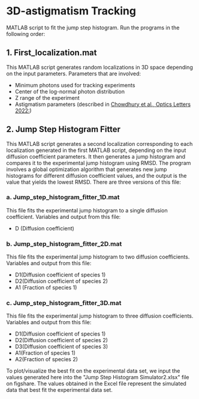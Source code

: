 # 3D-astigmatism Tracking
MATLAB script to fit the jump step histogram. Run the programs in the following order:

## 1. First_localization.mat
This MATLAB script generates random localizations in 3D space depending on the input parameters. Parameters that are involved:
- Minimum photons used for tracking experiments
- Center of the log-normal photon distribution
- Z range of the experiment
- Astigmatism parameters (described in [Chowdhury et al., Optics Letters 2022:](https://opg.optica.org/ol/abstract.cfm?uri=ol-47-21-5727))

## 2. Jump Step Histogram Fitter
This MATLAB script generates a second localization corresponding to each localization generated in the first MATLAB script, depending on the input diffusion coefficient parameters. It then generates a jump histogram and compares it to the experimental jump histogram using RMSD. The program involves a global optimization algorithm that generates new jump histograms for different diffusion coefficient values, and the output is the value that yields the lowest RMSD. There are three versions of this file:

### a. Jump_step_histogram_fitter_1D.mat
This file fits the experimental jump histogram to a single diffusion coefficient.
Variables and output from this file:
- D (Diffusion coefficient)

### b. Jump_step_histogram_fitter_2D.mat
This file fits the experimental jump histogram to two diffusion coefficients.
Variables and output from this file:
- D1(Diffusion coefficient of species 1)
- D2(Diffusion coefficient of species 2)
- A1 (Fraction of species 1)

### c. Jump_step_histogram_fitter_3D.mat
This file fits the experimental jump histogram to three diffusion coefficients.
Variables and output from this file:
- D1(Diffusion coefficient of species 1)
- D2(Diffusion coefficient of species 2)
- D3(Diffusion coefficient of species 3)
- A1(Fraction of species 1)
- A2(Fraction of species 2)

To plot/visualize the best fit on the experimental data set, we input the values generated here into the "Jump Step Histogram Simulator2.xlsx" file on figshare. The values obtained in the Excel file represent the simulated data that best fit the experimental data set.  


